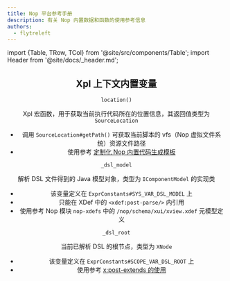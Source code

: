 ```yaml
---
title: Nop 平台参考手册
description: 有关 Nop 内置数据和函数的使用参考信息
authors:
  - flytreleft
---
```


import {Table, TRow, TCol} from '@site/src/components/Table';
import Header from '@site/docs/\_header.md';

<Header />

## Xpl 上下文内置变量

<Table head={['属性名', '属性说明', '备注']}>

<TRow><TCol>

`location()`

</TCol><TCol>

Xpl 宏函数，用于获取当前执行代码所在的位置信息，其返回值类型为
`SourceLocation`

</TCol><TCol>

- 调用 `SourceLocation#getPath()` 可获取当前脚本的
  vfs（Nop 虚拟文件系统）资源文件路径
- 使用参考 [定制化 Nop 内置代码生成模板](/practice/custom/#custom-nop-codegen-template)

</TCol></TRow>

<TRow><TCol>

`_dsl_model`

</TCol><TCol>

解析 DSL 文件得到的 Java 模型对象，类型为 `IComponentModel` 的实现类

</TCol><TCol>

- 该变量定义在 `ExprConstants#SYS_VAR_DSL_MODEL` 上
- 只能在 XDef 中的 `<xdef:post-parse/>` 内引用
- 使用参考 Nop 模块 `nop-xdefs` 中的
  `/nop/schema/xui/xview.xdef` 元模型定义

</TCol></TRow>

<TRow><TCol>

`_dsl_root`

</TCol><TCol>

当前已解析 DSL 的根节点，类型为 `XNode`

</TCol><TCol>

- 该变量定义在 `ExprConstants#SCOPE_VAR_DSL_ROOT` 上
- 使用参考 [x:post-extends 的使用](/practice/custom/#post-extends-usages)

</TCol></TRow>

</Table>
